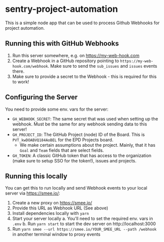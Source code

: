 # sentry-project-automation

This is a simple node app that can be used to process Github Webhooks for project automation.

## Running this with GitHub Webhooks

1. Run this server somewhere, e.g. on https://my-web-hook.com
2. Create a Webhook in a GitHub repository pointing to `https://my-web-hook.com/webhook`. Make sure to send the `sub_issues` and `issues` events there.
3. Make sure to provide a secret to the Webhook - this is required for this to work!

## Configuring the Server

You need to provide some env. vars for the server:

- `GH_WEBHOOK_SECRET`: The same secret that was used when setting up the webhook. Must be the same for any webhook sending data to this server!
- `GH_PROJECT_ID`: The GitHub Project (node) ID of the Board. This is `PVT_kwDOABVQ184AoBEL` for the EPD Projects board.
  - We make certain assumptions about the project. Mainly, that it has `Goal` and `Team` fields that are select fields.
- `GH_TOKEN`: A classic GitHub token that has access to the organization (make sure to setup SSO for the token!), issues and projects.

## Running this locally

You can get this to run locally and send Webhook events to your local server via https://smee.io/:

1. Create a new proxy on https://smee.io/
2. Provide this URL as Webhook URL (See above)
3. Install dependencies locally with `yarn`
4. Start your server locally
   a. You'll need to set the required env. vars in `.env`
   b. Run `yarn start` to start the dev server on http://localhost:3000
5. Run `yarn smee --url https://smee.io/YOUR_SMEE_URL --path /webhook` in another terminal window to proxy events
